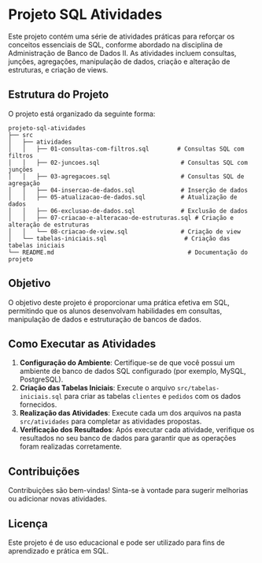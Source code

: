 # Projeto SQL Atividades

Este projeto contém uma série de atividades práticas para reforçar os conceitos essenciais de SQL, conforme abordado na disciplina de Administração de Banco de Dados II. As atividades incluem consultas, junções, agregações, manipulação de dados, criação e alteração de estruturas, e criação de views.

## Estrutura do Projeto

O projeto está organizado da seguinte forma:

```
projeto-sql-atividades
├── src
│   ├── atividades
│   │   ├── 01-consultas-com-filtros.sql        # Consultas SQL com filtros
│   │   ├── 02-juncoes.sql                       # Consultas SQL com junções
│   │   ├── 03-agregacoes.sql                    # Consultas SQL de agregação
│   │   ├── 04-insercao-de-dados.sql             # Inserção de dados
│   │   ├── 05-atualizacao-de-dados.sql          # Atualização de dados
│   │   ├── 06-exclusao-de-dados.sql             # Exclusão de dados
│   │   ├── 07-criacao-e-alteracao-de-estruturas.sql # Criação e alteração de estruturas
│   │   └── 08-criacao-de-view.sql               # Criação de view
│   └── tabelas-iniciais.sql                      # Criação das tabelas iniciais
└── README.md                                      # Documentação do projeto
```

## Objetivo

O objetivo deste projeto é proporcionar uma prática efetiva em SQL, permitindo que os alunos desenvolvam habilidades em consultas, manipulação de dados e estruturação de bancos de dados.

## Como Executar as Atividades

1. **Configuração do Ambiente**: Certifique-se de que você possui um ambiente de banco de dados SQL configurado (por exemplo, MySQL, PostgreSQL).
2. **Criação das Tabelas Iniciais**: Execute o arquivo `src/tabelas-iniciais.sql` para criar as tabelas `clientes` e `pedidos` com os dados fornecidos.
3. **Realização das Atividades**: Execute cada um dos arquivos na pasta `src/atividades` para completar as atividades propostas.
4. **Verificação dos Resultados**: Após executar cada atividade, verifique os resultados no seu banco de dados para garantir que as operações foram realizadas corretamente.

## Contribuições

Contribuições são bem-vindas! Sinta-se à vontade para sugerir melhorias ou adicionar novas atividades.

## Licença

Este projeto é de uso educacional e pode ser utilizado para fins de aprendizado e prática em SQL.